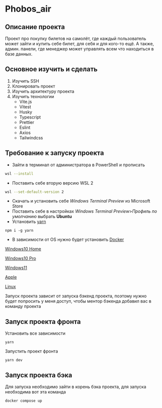 # Phobos_air


## Описание проекта

Проект про покупку билетов на самолёт, где каждый пользователь может зайти и купить себе билет, для себя и для кого-то ещё. А также, админ. панели, где менеджер может управлять всем что находиться в базе данных.

## Основное изучить и сделать

1. Изучить SSH
2. Клонировать проект
3. Изучить архитектуру проекта
4. Изучить технологии
    * Vite.js
    * Vitest
    * Husky
    * Typescript
    * Prettier
    * Eslint
    * Axios
    * Tailwindcss

## Требование к запуску проекта

* Зайти в терминал от администратора в PowerShell и прописать

```bash
wsl --install
```

* Поставить себе вторую версию WSL 2

```bash
wsl --set-default-version 2
```

* Скачать и установить себе *Windows Terminal Preview* из Microsoft Store
* Поставить себе в настройках *Windows Terminal Preview*>*Профиль по умолчанию* выбрать **Ubuntu**
* Установить [yarn](https://yarnpkg.com/)

```node
npm i -g yarn
```

* В зависимости от OS нужно будет установить [Docker](https://www.docker.com/)

[Windows10 Home](https://learn.microsoft.com/ru-ru/windows/wsl/install/)

[Windows10 Pro](https://docs.docker.com/desktop/install/windows-install/)

[Windows11](https://docs.docker.com/desktop/install/windows-install/)

[Apple](https://www.docker.com/)

[Linux](https://www.docker.com/)

Запуск проекта зависит от запуска бэкенд проекта, поэтому нужно будет попросить у меня доступ, чтобы ментор бэкенда добавил вас в команду проекта

## Запуск проекта фронта

Установить все зависимости

```property
yarn
```

Запустить проект фронта

```property
yarn dev
```

## Запуск проекта бэка

Для запуска необходимо зайти в корень бэка проекта, для запуска необходима вот эта команда

```docker
docker compose up
```

